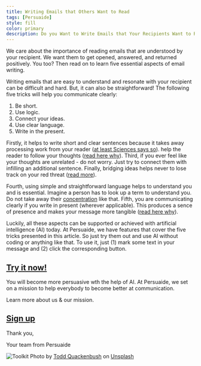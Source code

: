 ```yaml
---
title: Writing Emails that Others Want to Read
tags: [Persuaide]
style: fill
color: primary
description: Do you Want to Write Emails that Your Recipients Want to Read?
---
```


We care about the importance of reading emails that are understood by your recipient. We want them to get opened, answered, and returned positively. You too? Then read on to learn five essential aspects of email writing.

Writing emails that are easy to understand and resonate with your recipient can be difficult and hard. But, it can also be straightforward! The following five tricks will help you communicate clearly:

1. Be short.
2. Use logic.
3. Connect your ideas.
4. Use clear language.
5. Write in the present.

Firstly, it helps to write short and clear sentences because it takes away processing work from your reader ([at least Sciences says so](https://journals.sagepub.com/doi/10.1177/001088040204300204)). help the reader to follow your thoughts ([read here why](https://www.jstor.org/stable/43090348?seq=1)). Third, if you ever feel like your thoughts are unrelated - do not worry.  Just try to connect them with infilling an additional sentence. Finally, bridging ideas helps never to lose track on your red threat ([read more](https://link.springer.com/article/10.1023/A:1001181927857)).

Fourth, using simple and straightforward language helps to understand you and is essential. Imagine a person has to look up a term to understand you. Do not take away their [concentration](https://www.fd.unl.pt/docentes_docs/ma/AGON_MA_25849.pdf) like that. Fifth, you are communicating clearly if you write in present (wherever applicable). This produces a sence of presence and makes your message more tangible ([read here why](https://link.springer.com/article/10.3758/s13428-012-0258-1)).

Luckily, all these aspects can be supported or achieved with artificial intelligence (AI) today. At Persuaide, we have features that cover the five tricks presented in this article. So just try them out and use AI without coding or anything like that. To use it, just (1) mark some text in your message and (2) click the corresponding button.

## [Try it now!](http://app.persuai.de)

You will become more persuasive wth the help of AI. At Persuaide, we set on a mission to help everybody to become better at communication.

Learn more about us & our mission.

## [Sign up](www.persuai.de)

Thank you, 

Your team from Persuaide

![Toolkit](https://images.unsplash.com/reserve/oIpwxeeSPy1cnwYpqJ1w_Dufer%20Collateral%20test.jpg?ixid=MnwxMjA3fDB8MHxwaG90by1wYWdlfHx8fGVufDB8fHx8&ixlib=rb-1.2.1&auto=format&fit=crop&w=1516&q=80)
Photo by <a href="https://unsplash.com/@toddquackenbush?utm_source=unsplash&utm_medium=referral&utm_content=creditCopyText">Todd Quackenbush</a> on <a href="https://unsplash.com/s/photos/toolkit?utm_source=unsplash&utm_medium=referral&utm_content=creditCopyText">Unsplash</a>

